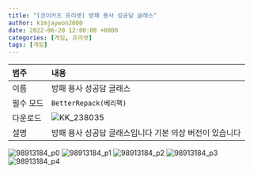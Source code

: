 ```yaml
---
title: "[코이카츠 프리셋] 방패 용사 성공담 글래스"
author: kimjaywon2000
date: 2022-06-20 12:00:00 +0800
categories: [게임, 프리셋]
tags: [게임]
---
```


| 범주             | 내용            |
|:----------------|:---------------|
| 이름             | 방패 용사 성공담 글래스  |
| 필수 모드         | `BetterRepack(베리팩)`       |
| 다운로드          | ![KK_238035](https://user-images.githubusercontent.com/76558033/175768730-853fe46a-f876-459e-988a-a5ba0db7a39b.png) |
| 설명             | 방패 용사 성공담 글래스입니다 기본 의상 버전이 있습니다   |

![98913184_p0](https://user-images.githubusercontent.com/76558033/175768761-c24249b3-a2fd-42f4-8783-6d898937a520.png)
![98913184_p1](https://user-images.githubusercontent.com/76558033/175768762-e320f726-66df-4ea5-aad6-ba401f1e678a.png)
![98913184_p2](https://user-images.githubusercontent.com/76558033/175768763-17788980-acad-4a91-ae0f-8254f87c0344.png)
![98913184_p3](https://user-images.githubusercontent.com/76558033/175768764-54fa6ab6-1cda-4618-9412-4819a51de749.png)
![98913184_p4](https://user-images.githubusercontent.com/76558033/175768765-74c51dc9-60cf-4d8d-9ab4-83e096bb40e8.png)

